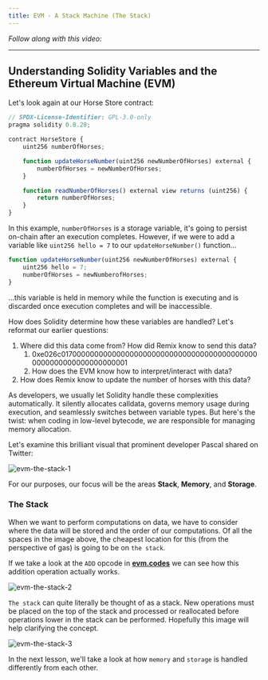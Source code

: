 ```yaml
---
title: EVM - A Stack Machine (The Stack)
---
```


_Follow along with this video:_

---

## Understanding Solidity Variables and the Ethereum Virtual Machine (EVM)

Let's look again at our Horse Store contract:

```js
// SPDX-License-Identifier: GPL-3.0-only
pragma solidity 0.8.20;

contract HorseStore {
    uint256 numberOfHorses;

    function updateHorseNumber(uint256 newNumberOfHorses) external {
        numberOfHorses = newNumberOfHorses;
    }

    function readNumberOfHorses() external view returns (uint256) {
        return numberOfHorses;
    }
}
```

In this example, `numberOfHorses` is a storage variable, it's going to persist on-chain after an execution completes. However, if we were to add a variable like `uint256 hello = 7` to our `updateHorseNumber()` function...

```js
function updateHorseNumber(uint256 newNumberOfHorses) external {
    uint256 hello = 7;
    numberOfHorses = newNumberofHorses;
}
```

...this variable is held in memory while the function is executing and is discarded once execution completes and will be inaccessible.

How does Solidity determine how these variables are handled? Let's reformat our earlier questions:

1. Where did this data come from? How did Remix know to send this data?
   1. 0xe026c0170000000000000000000000000000000000000000000000000000000000000001
   2. How does the EVM know how to interpret/interact with data?
2. How does Remix know to update the number of horses with this data?

As developers, we usually let Solidity handle these complexities automatically. It silently allocates calldata, governs memory usage during execution, and seamlessly switches between variable types. But here's the twist: when coding in low-level bytecode, _we_ are responsible for managing memory allocation.

Let's examine this brilliant visual that prominent developer Pascal shared on Twitter:

![evm-the-stack-1](/formal-verification-1/9-evm-the-stack/evm-the-stack-1.png)

For our purposes, our focus will be the areas **Stack**, **Memory**, and **Storage**.

### The Stack

When we want to perform computations on data, we have to consider where the data will be stored and the order of our computations. Of all the spaces in the image above, the cheapest location for this (from the perspective of gas) is going to be on `the stack`.

If we take a look at the `ADD` opcode in [**evm.codes**](https://www.evm.codes/?fork=shanghai) we can see how this addition operation actually works.

![evm-the-stack-2](/formal-verification-1/9-evm-the-stack/evm-the-stack-2.png)

`The stack` can quite literally be thought of as a stack. New operations must be placed on the top of the stack and processed or reallocated before operations lower in the stack can be performed. Hopefully this image will help clarifying the concept.

![evm-the-stack-3](/formal-verification-1/9-evm-the-stack/evm-the-stack-3.png)

In the next lesson, we'll take a look at how `memory` and `storage` is handled differently from each other.
